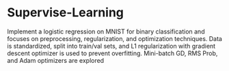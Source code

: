 # Supervise-Learning
Implement a logistic regression on MNIST for binary classification and focuses on preprocessing, regularization, and optimization techniques. Data is standardized, split into train/val sets, and L1 regularization with gradient descent optimizer is used to prevent overfitting. Mini-batch GD, RMS Prob, and Adam optimizers are explored
